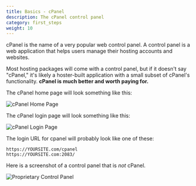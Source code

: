```yaml
---
title: Basics - cPanel
description: The cPanel control panel 
category: first_steps
weight: 10
---
```


cPanel is the name of a very popular web control panel.  A control panel is a web application that helps users manage their hosting accounts and websites.

Most hosting packages will come with a control panel, but if it doesn't say "cPanel," it's likely a hoster-built application with a small subset of cPanel's functionality. **cPanel is much better and worth paying for.**

The cPanel home page will look something like this: 

![cPanel Home Page](/images/cpanel_home.jpg)

The cPanel login page will look something like this: 

![cPanel Login Page](/images/cpanel_login.png)


The login URL for cpanel will probably look like one of these: 

```
https://YOURSITE.com/cpanel
https://YOURSITE.com:2083/
```

Here is a screenshot of a control panel that is *not* cPanel. 

![Proprietary Control Panel](/images/not_cpanel.png)
